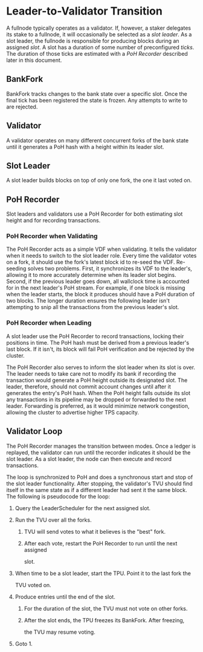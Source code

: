 # Leader-to-Validator Transition

A fullnode typically operates as a validator. If, however, a staker delegates its stake to a fullnode, it will occasionally be selected as a _slot leader_. As a slot leader, the fullnode is responsible for producing blocks during an assigned _slot_. A slot has a duration of some number of preconfigured _ticks_. The duration of those ticks are estimated with a _PoH Recorder_ described later in this document.

## BankFork

BankFork tracks changes to the bank state over a specific slot. Once the final tick has been registered the state is frozen. Any attempts to write to are rejected.

## Validator

A validator operates on many different concurrent forks of the bank state until it generates a PoH hash with a height within its leader slot.

## Slot Leader

A slot leader builds blocks on top of only one fork, the one it last voted on.

## PoH Recorder

Slot leaders and validators use a PoH Recorder for both estimating slot height and for recording transactions.

### PoH Recorder when Validating

The PoH Recorder acts as a simple VDF when validating. It tells the validator when it needs to switch to the slot leader role. Every time the validator votes on a fork, it should use the fork's latest block id to re-seed the VDF. Re-seeding solves two problems. First, it synchronizes its VDF to the leader's, allowing it to more accurately determine when its leader slot begins. Second, if the previous leader goes down, all wallclock time is accounted for in the next leader's PoH stream. For example, if one block is missing when the leader starts, the block it produces should have a PoH duration of two blocks. The longer duration ensures the following leader isn't attempting to snip all the transactions from the previous leader's slot.

### PoH Recorder when Leading

A slot leader use the PoH Recorder to record transactions, locking their positions in time. The PoH hash must be derived from a previous leader's last block. If it isn't, its block will fail PoH verification and be rejected by the cluster.

The PoH Recorder also serves to inform the slot leader when its slot is over. The leader needs to take care not to modify its bank if recording the transaction would generate a PoH height outside its designated slot. The leader, therefore, should not commit account changes until after it generates the entry's PoH hash. When the PoH height falls outside its slot any transactions in its pipeline may be dropped or forwarded to the next leader. Forwarding is preferred, as it would minimize network congestion, allowing the cluster to advertise higher TPS capacity.

## Validator Loop

The PoH Recorder manages the transition between modes. Once a ledger is replayed, the validator can run until the recorder indicates it should be the slot leader. As a slot leader, the node can then execute and record transactions.

The loop is synchronized to PoH and does a synchronous start and stop of the slot leader functionality. After stopping, the validator's TVU should find itself in the same state as if a different leader had sent it the same block. The following is pseudocode for the loop:

1. Query the LeaderScheduler for the next assigned slot.
2. Run the TVU over all the forks.
   1. TVU will send votes to what it believes is the "best" fork.
   2. After each vote, restart the PoH Recorder to run until the next assigned

      slot.
3. When time to be a slot leader, start the TPU. Point it to the last fork the

   TVU voted on.

4. Produce entries until the end of the slot.
   1. For the duration of the slot, the TVU must not vote on other forks.
   2. After the slot ends, the TPU freezes its BankFork. After freezing,

      the TVU may resume voting.
5. Goto 1.

